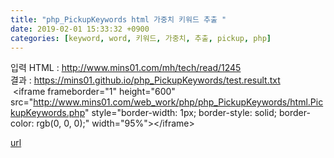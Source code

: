 ```yaml
---
title: "php_PickupKeywords html 가중치 키워드 추출 "
date: 2019-02-01 15:33:32 +0900
categories: [keyword, word, 키워드, 가중치, 추출, pickup, php]
---
```


입력 HTML : http://www.mins01.com/mh/tech/read/1245  
결과 : https://mins01.github.io/php_PickupKeywords/test.result.txt  
 &lt;iframe frameborder="1" height="600" src="http://www.mins01.com/web_work/php/php_PickupKeywords/html.PickupKeywords.php" style="border-width: 1px; border-style: solid; border-color: rgb(0, 0, 0);" width="95%"&gt;&lt;/iframe&gt;  



[url](http://www.mins01.com/mh/tech/read/1255)